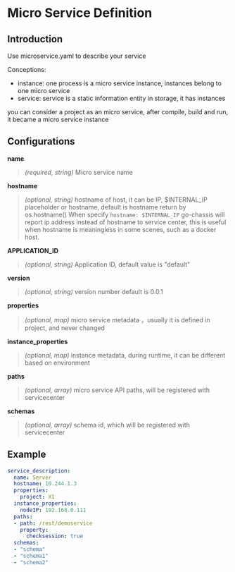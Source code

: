 # Micro Service Definition 

## Introduction
Use microservice.yaml to describe your service

Conceptions:
- instance: one process is a micro service instance, instances belong to one micro service
- service: service is a static information entity in storage, it has instances

you can consider a project as an micro service, after compile, build and run, it became a micro service instance


## Configurations

**name**
> *(required, string)* Micro service name

**hostname**
> *(optional, string)* hostname of host, it can be IP, $INTERNAL_IP placeholder or hostname, default is hostname return by os.hostname()
> When specify `hostname: $INTERNAL_IP` go-chassis will report ip address instead of hostname to service center, this is useful when hostname is meaningless in some scenes, such as a docker host.

**APPLICATION_ID**
> *(optional, string)* Application ID, default value is "default"

**version**
> *(optional, string)* version number default is 0.0.1

**properties**
> *(optional, map)* micro service metadata ，usually it is defined in project, and never changed

**instance_properties**
> *(optional, map)* instance metadata, during runtime, it can be different based on environment

**paths**
> *(optional, array)* micro service API paths, will be registered with servicecenter

**schemas**
>*(optional, array)* schema id, which will be registered with servicecenter

## Example

```yaml
service_description:
  name: Server
  hostname: 10.244.1.3
  properties:
    project: X1
  instance_properties:
    nodeIP: 192.168.0.111
  paths:
  - path: /rest/demoservice
    property:
      checksession: true
  schemas:
  - "schema"
  - "schema1"
  - "schema2"
```
